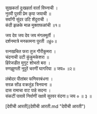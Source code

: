 सुखकर्ता दुःखहर्ता वार्ता विघ्नाची ।  
नुरवी पुरवी प्रेम कृपा जयाची ॥  
सर्वांगी सुंदर उटि शेंदुराची ।  
कंठी झळके माळ मुक्ताफळांची ॥१॥  
  
जय देव जय देव जय मंगलमूर्ती ।  
दर्शनमात्रे मनकामना पुरती ॥ध्रु०॥  
  
रत्नखचित फरा तुज गौरीकुमरा ।  
चंदनाची उटी कुंकुमकेशरा ॥  
हिरेजडीत मुगुट शोभतो बरा ।  
रुणझुणती नूपुरें चरणीं घागरिया ॥ जय० ॥२॥  
  
लंबोदर पीतांबर फणिवरबंधना ।  
सरळ सोंड वक्रतुंड त्रिनयना ॥  
दास रामाचा वाट पाहे सदना ।  
संकटीं पावावें निर्वाणीं रक्षावें सुरवर वंदना॥ जय ० ॥ ३ ॥  
  
  
  
  
  
  
[देवीची आरती](देवीची आरती.md "देवीची आरती")

